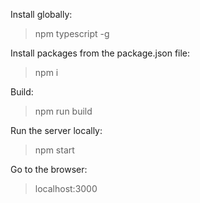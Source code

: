Install globally:

> npm typescript -g

Install packages from the package.json file:

> npm i

Build:

> npm run build

Run the server locally:

> npm start

Go to the browser:

> localhost:3000
